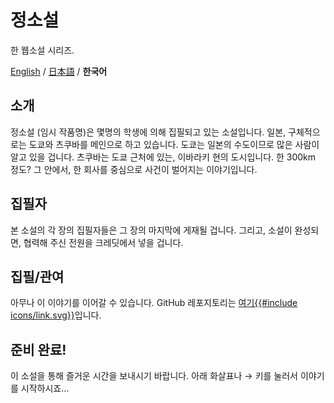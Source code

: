 # 정소설
한 웹소설 시리즈.

[English](Introduction.md) / [日本語](紹介_案内.md) / **한국어**

## 소개
 정소설 (임시 작품명)은 몇명의 학생에 의해 집필되고 있는 소설입니다. 일본, 구체적으로는 도쿄와 츠쿠바를 메인으로 하고 있습니다. 도쿄는 일본의 수도이므로 많은 사람이 알고 있을 겁니다. 츠쿠바는 도쿄 근처에 있는, 이바라키 현의 도시입니다. 한 300km 정도? 그 안에서, 한 회사를 중심으로 사건이 벌어지는 이야기입니다.
 
## 집필자
 본 소설의 각 장의 집필자들은 그 장의 마지막에 게재될 겁니다. 그리고, 소설이 완성되면, 협력해 주신 전원을 크레딧에서 넣을 겁니다.
  
## 집필/관여
 아무나 이 이야기를 이어갈 수 있습니다. GitHub 레포지토리는 [여기{{#include icons/link.svg}}](https://github.com/sjkim04/seishousetsu)입니다.

## 준비 완료!
이 소설을 통해 즐거운 시간을 보내시기 바랍니다. 아래 화살표나 → 키를 눌러서 이야기를 시작하시죠…
